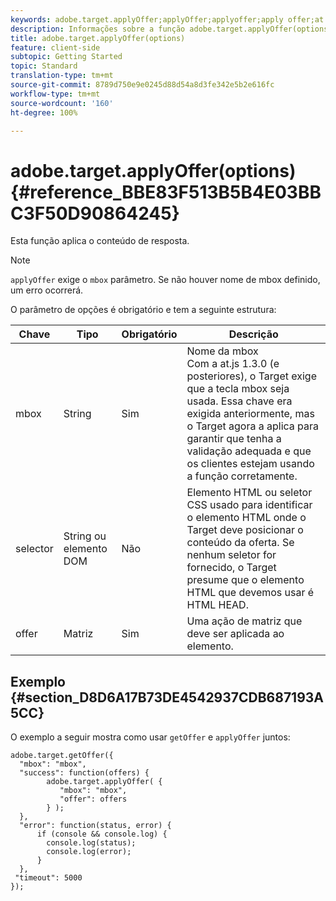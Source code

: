 ```yaml
---
keywords: adobe.target.applyOffer;applyOffer;applyoffer;apply offer;at.js;functions;function
description: Informações sobre a função adobe.target.applyOffer(options) da biblioteca at.js de JavaScript do Adobe Target.
title: adobe.target.applyOffer(options)
feature: client-side
subtopic: Getting Started
topic: Standard
translation-type: tm+mt
source-git-commit: 8789d750e9e0245d88d54a8d3fe342e5b2e616fc
workflow-type: tm+mt
source-wordcount: '160'
ht-degree: 100%

---
```



# adobe.target.applyOffer(options) {#reference_BBE83F513B5B4E03BBC3F50D90864245}

Esta função aplica o conteúdo de resposta.

>[!NOTE]
>
>`applyOffer` exige o `mbox` parâmetro. Se não houver nome de mbox definido, um erro ocorrerá.

O parâmetro de opções é obrigatório e tem a seguinte estrutura:

| Chave | Tipo | Obrigatório | Descrição |
|--- |--- |--- |--- |
| mbox | String | Sim | Nome da mbox<br>Com a at.js 1.3.0 (e posteriores), o Target exige que a tecla mbox seja usada. Essa chave era exigida anteriormente, mas o Target agora a aplica para garantir que tenha a validação adequada e que os clientes estejam usando a função corretamente. |
| selector | String   ou elemento DOM | Não | Elemento HTML ou seletor CSS usado para identificar o elemento HTML onde o Target deve posicionar o conteúdo da oferta. Se nenhum seletor for fornecido, o Target presume que o elemento HTML que devemos usar é HTML HEAD. |
| offer | Matriz | Sim | Uma ação de matriz que deve ser aplicada ao elemento. |

## Exemplo {#section_D8D6A17B73DE4542937CDB687193A5CC}

O exemplo a seguir mostra como usar `getOffer` e `applyOffer` juntos:

```
adobe.target.getOffer({   
  "mbox": "mbox",   
  "success": function(offers) {           
        adobe.target.applyOffer( {  
           "mbox": "mbox", 
           "offer": offers  
        } ); 
  },   
  "error": function(status, error) {           
      if (console && console.log) { 
        console.log(status); 
        console.log(error); 
      } 
  }, 
 "timeout": 5000 
}); 
```
